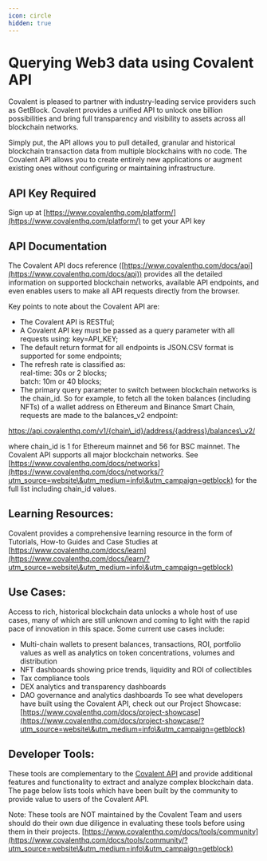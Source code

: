 ```yaml
---
icon: circle
hidden: true
---
```


# Querying Web3 data using Covalent API

Covalent is pleased to partner with industry-leading service providers such as GetBlock. Covalent provides a unified API to unlock one billion possibilities and bring full transparency and visibility to assets across all blockchain networks.

Simply put, the API allows you to pull detailed, granular and historical blockchain transaction data from multiple blockchains with no code. The Covalent API allows you to create entirely new applications or augment existing ones without configuring or maintaining infrastructure.

## API Key Required

Sign up at [https://www.covalenthq.com/platform/](https://www.covalenthq.com/platform/) to get your API key

## API Documentation

The Covalent API docs reference ([https://www.covalenthq.com/docs/api](https://www.covalenthq.com/docs/api)) provides all the detailed information on supported blockchain networks, available API endpoints, and even enables users to make all API requests directly from the browser.

Key points to note about the Covalent API are:

* The Covalent API is RESTful;
* A Covalent API key must be passed as a query parameter with all requests using: key=API\_KEY;
* The default return format for all endpoints is JSON.CSV format is supported for some endpoints;
* The refresh rate is classified as:\
  real-time: 30s or 2 blocks;\
  batch: 10m or 40 blocks;
* The primary query parameter to switch between blockchain networks is the chain\_id. So for example, to fetch all the token balances (including NFTs) of a wallet address on Ethereum and Binance Smart Chain, requests are made to the balances\_v2 endpoint:

https://api.covalenthq.com/v1/{chain\_id}/address/{address}/balances\_v2/

where chain\_id is 1 for Ethereum mainnet and 56 for BSC mainnet. The Covalent API supports all major blockchain networks. See [https://www.covalenthq.com/docs/networks](https://www.covalenthq.com/docs/networks/?utm_source=website\&utm_medium=info\&utm_campaign=getblock) for the full list including chain\_id values.

## Learning Resources:

Covalent provides a comprehensive learning resource in the form of Tutorials, How-to Guides and Case Studies at [https://www.covalenthq.com/docs/learn](https://www.covalenthq.com/docs/learn/?utm_source=website\&utm_medium=info\&utm_campaign=getblock)

## Use Cases:

Access to rich, historical blockchain data unlocks a whole host of use cases, many of which are still unknown and coming to light with the rapid pace of innovation in this space. Some current use cases include:

* Multi-chain wallets to present balances, transactions, ROI, portfolio values as well as analytics on token concentrations, volumes and distribution
* NFT dashboards showing price trends, liquidity and ROI of collectibles
* Tax compliance tools
* DEX analytics and transparency dashboards
* DAO governance and analytics dashboards To see what developers have built using the Covalent API, check out our Project Showcase: [https://www.covalenthq.com/docs/project-showcase](https://www.covalenthq.com/docs/project-showcase/?utm_source=website\&utm_medium=info\&utm_campaign=getblock)

## Developer Tools:

These tools are complementary to the [Covalent API](https://www.covalenthq.com/docs/api/?utm_source=website\&utm_medium=info\&utm_campaign=getblock) and provide additional features and functionality to extract and analyze complex blockchain data. The page below lists tools which have been built by the community to provide value to users of the Covalent API.

Note: These tools are NOT maintained by the Covalent Team and users should do their own due diligence in evaluating these tools before using them in their projects. [https://www.covalenthq.com/docs/tools/community](https://www.covalenthq.com/docs/tools/community/?utm_source=website\&utm_medium=info\&utm_campaign=getblock)
